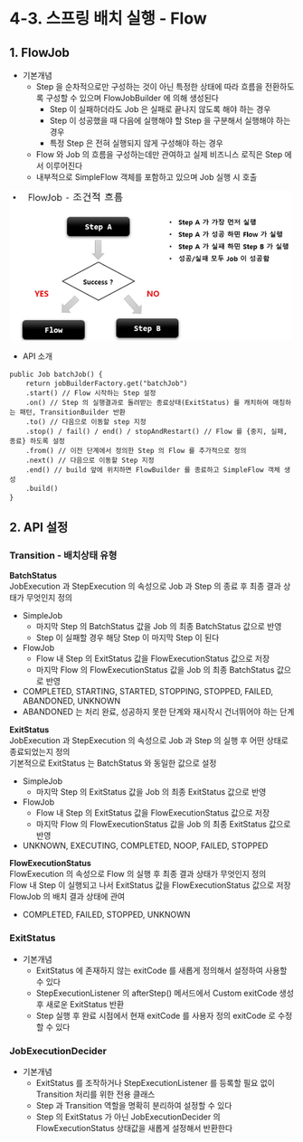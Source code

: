 # 4-3. 스프링 배치 실행 - Flow
## 1. FlowJob

- 기본개념
    - Step 을 순차적으로만 구성하는 것이 아닌 특정한 상태에 따라 흐름을 전환하도록 구성할 수 있으며 FlowJobBuilder 에 의해 생성된다
        - Step 이 실패하더라도 Job 은 실패로 끝나지 않도록 해야 하는 경우
        - Step 이 성공했을 때 다음에 실행해야 할 Step 을 구분해서 실행해야 하는 경우
        - 특정 Step 은 전혀 실행되지 않게 구성해야 하는 경우
    - Flow 와 Job 의 흐름을 구성하는데만 관여하고 실제 비즈니스 로직은 Step 에서 이루어진다
    - 내부적으로 SimpleFlow 객체를 포함하고 있으며 Job 실행 시 호출

<img src="/img/5.png" width="500px;">

- API 소개

```
public Job batchJob() {
	return jobBuilderFactory.get("batchJob")
	.start() // Flow 시작하는 Step 설정
	.on() // Step 의 실행결과로 돌려받는 종료상태(ExitStatus) 를 캐치하여 매칭하는 패턴, TransitionBuilder 반환
	.to() // 다음으로 이동할 step 지정
	.stop() / fail() / end() / stopAndRestart() // Flow 를 {중지, 실패, 종료} 하도록 설정
	.from() // 이전 단계에서 정의한 Step 의 Flow 를 추가적으로 정의
	.next() // 다음으로 이동할 Step 지정
	.end() // build 앞에 위치하면 FlowBuilder 를 종료하고 SimpleFlow 객체 생성
	.build()
}
```

## 2. API 설정
### Transition - 배치상태 유형
**BatchStatus**</br>
JobExecution 과 StepExecution 의 속성으로 Job 과 Step 의 종료 후 최종 결과 상태가 무엇인지 정의

- SimpleJob
    - 마지막 Step 의 BatchStatus 값을 Job 의 최종 BatchStatus 값으로 반영
    - Step 이 실패할 경우 해당 Step 이 마지막 Step 이 된다
- FlowJob
    - Flow 내 Step 의 ExitStatus 값을 FlowExecutionStatus 값으로 저장
    - 마지막 Flow 의 FlowExecutionStatus 값을 Job 의 최종 BatchStatus 값으로 반영
- COMPLETED, STARTING, STARTED, STOPPING, STOPPED, FAILED, ABANDONED, UNKNOWN
- ABANDONED 는 처리 완료, 성공하지 못한 단계와 재시작시 건너뛰어야 하는 단계

**ExitStatus**</br>
JobExecution 과 StepExecution 의 속성으로 Job 과 Step 의 실행 후 어떤 상태로 종료되었는지 정의</br>
기본적으로 ExitStatus 는 BatchStatus 와 동일한 값으로 설정

- SimpleJob
    - 마지막 Step 의 ExitStatus 값을 Job 의 최종 ExitStatus 값으로 반영
- FlowJob
    - Flow 내 Step 의 ExitStatus 값을 FlowExecutionStatus 값으로 저장
    - 마지막 Flow 의 FlowExecutionStatus 값을 Job 의 최종 ExitStatus 값으로 반영
- UNKNOWN, EXECUTING, COMPLETED, NOOP, FAILED, STOPPED

**FlowExecutionStatus**</br>
FlowExecution 의 속성으로 Flow 의 실행 후 최종 결과 상태가 무엇인지 정의</br>
Flow 내 Step 이 실행되고 나서 ExitStatus 값을 FlowExecutionStatus 값으로 저장</br>
FlowJob 의 배치 결과 상태에 관여

- COMPLETED, FAILED, STOPPED, UNKNOWN

### ExitStatus

- 기본개념
    - ExitStatus 에 존재하지 않는 exitCode 를 새롭게 정의해서 설정하여 사용할 수 있다
    - StepExecutionListener 의 afterStep() 메서드에서 Custom exitCode 생성 후 새로운 ExitStatus 반환
    - Step 실행 후 완료 시점에서 현재 exitCode 를 사용자 정의 exitCode 로 수정할 수 있다

### JobExecutionDecider

- 기본개념
  - ExitStatus 를 조작하거나 StepExecutionListener 를 등록할 필요 없이 Transition 처리를 위한 전용 클래스
  - Step 과 Transition 역할을 명확히 분리하여 설정할 수 있다
  - Step 의 ExitStatus 가 아닌 JobExecutionDecider 의 FlowExecutionStatus 상태값을 새롭게 설정해서 반환한다
